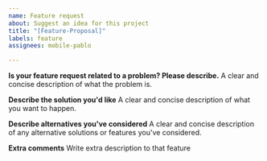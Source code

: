 ```yaml
---
name: Feature request
about: Suggest an idea for this project
title: "[Feature-Proposal]"
labels: feature
assignees: mobile-pablo

---
```


**Is your feature request related to a problem? Please describe.**
A clear and concise description of what the problem is.

**Describe the solution you'd like**
A clear and concise description of what you want to happen.

**Describe alternatives you've considered**
A clear and concise description of any alternative solutions or features you've considered.

**Extra comments**
Write extra description to that feature

